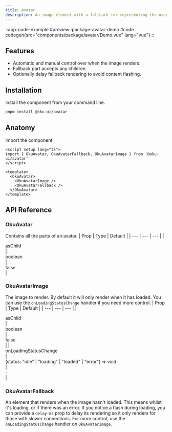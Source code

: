 ```yaml
---
title: Avatar
description: An image element with a fallback for representing the user.
---
```



::app-code-example
#preview
:package-avatar-demo
#code
codegen{src="components/package/avatar/Demo.vue" lang="vue"}
::

## Features

- Automatic and manual control over when the image renders.
- Fallback part accepts any children.
- Optionally delay fallback rendering to avoid content flashing.

## Installation

Install the component from your command line.

```bash
pnpm install @oku-ui/avatar
```

## Anatomy

Import the component.

```vue
<script setup lang="ts">
import { OkuAvatar, OkuAvatarFallback, OkuAvatarImage } from '@oku-ui/avatar'
</script>

<template>
  <OkuAvatar>
    <OkuAvatarImage />
    <OkuAvatarFallback />
  </OkuAvatar>
</template>
```

## API Reference

### OkuAvatar
Contains all the parts of an avatar.
| Prop | Type | Default |
| --- | --- | --- |
| <div class="code">asChild</div> | <div class="code">boolean</div> | <div class="code">false</div> |

### OkuAvatarImage
The image to render. By default it will only render when it has loaded. You can use the `onLoadingStatusChange` handler if you need more control.
| Prop | Type | Default |
| --- | --- | --- |
| <div class="code">asChild</div> | <div class="code">boolean</div> | <div class="code">false</div> |
| <div class="code">onLoadingStatusChange</div> | <div class="code">(status: "idle" | "loading" | "loaded" | "error") => void</div> | <div class="code">-</div> |

### OkuAvatarFallback
An element that renders when the image hasn't loaded. This means whilst it's loading, or if there was an error. If you notice a flash during loading, you can provide a `delay-ms` prop to delay its rendering so it only renders for those with slower connections. For more control, use the `onLoadingStatusChange` handler on `OkuAvatarImage`.